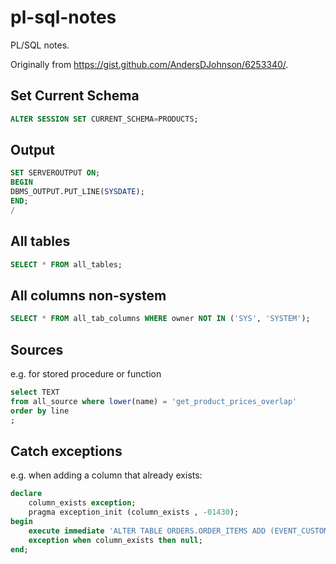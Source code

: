 # pl-sql-notes
PL/SQL notes.

Originally from https://gist.github.com/AndersDJohnson/6253340/.

## Set Current Schema
```sql
ALTER SESSION SET CURRENT_SCHEMA=PRODUCTS;
```

## Output
```sql
SET SERVEROUTPUT ON;
BEGIN
DBMS_OUTPUT.PUT_LINE(SYSDATE);
END;
/
```

## All tables
```sql
SELECT * FROM all_tables;
```

## All columns non-system
```sql
SELECT * FROM all_tab_columns WHERE owner NOT IN ('SYS', 'SYSTEM');
```

## Sources
e.g. for stored procedure or function
```sql
select TEXT
from all_source where lower(name) = 'get_product_prices_overlap'
order by line
;
```

## Catch exceptions
e.g. when adding a column that already exists:
```sql
declare
    column_exists exception;
    pragma exception_init (column_exists , -01430);
begin
    execute immediate 'ALTER TABLE ORDERS.ORDER_ITEMS ADD (EVENT_CUSTOMER_JUNS_NUMBER  VARCHAR2(50))';
    exception when column_exists then null;
end;
```
